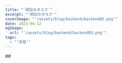 ```yaml
---
title: "`明日のタスク`"
excerpt: "'明日のタスク'"
coverImage: "'/assets/blog/backend/backend03.png'"
date: 2023-04-12
ogImage:
  url: "'/assets/blog/backend/backend03.png'"
tags:
  - "'学習'"
---
```

\#﻿#